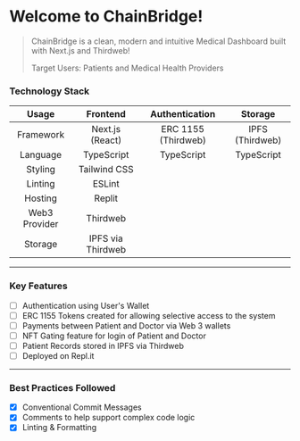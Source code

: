 # Welcome to ChainBridge!

> ChainBridge is a clean, modern and intuitive Medical Dashboard built with Next.js and Thirdweb!
> 
> Target Users: Patients and Medical Health Providers

### Technology Stack

| Usage | Frontend | Authentication | Storage |
| :---: | :---: | :---: | :---: |
| Framework | Next.js (React) | ERC 1155 (Thirdweb) | IPFS (Thirdweb) |
| Language | TypeScript | TypeScript | TypeScript |
| Styling | Tailwind CSS |  |  |
| Linting | ESLint |  |  |
| Hosting | Replit | | 
| Web3 Provider | Thirdweb |
| Storage | IPFS via Thirdweb |

---

### Key Features

- [ ] Authentication using User's Wallet
- [ ] ERC 1155 Tokens created for allowing selective access to the system
- [ ] Payments between Patient and Doctor via Web 3 wallets
- [ ] NFT Gating feature for login of Patient and Doctor
- [ ] Patient Records stored in IPFS via Thirdweb
- [ ] Deployed on Repl.it

---

### Best Practices Followed

- [x] Conventional Commit Messages
- [x] Comments to help support complex code logic
- [x] Linting & Formatting
